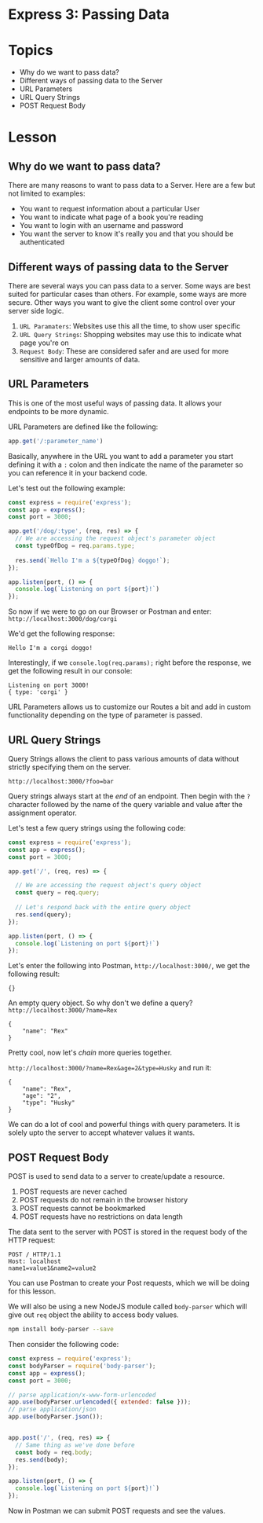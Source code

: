 # Express 3: Passing Data

# Topics
- Why do we want to pass data?
- Different ways of passing data to the Server
- URL Parameters
- URL Query Strings
- POST Request Body

# Lesson

## Why do we want to pass data?

There are many reasons to want to pass data to a Server. Here are a few but not limited to examples:

- You want to request information about a particular User
- You want to indicate what page of a book you're reading
- You want to login with an username and password
- You want the server to know it's really you and that you should be authenticated

## Different ways of passing data to the Server

There are several ways you can pass data to a server. Some ways are best suited for particular cases than others. For example, some ways are more secure. Other ways you want to give the client some control over your server side logic.

1. `URL Paramaters`: Websites use this all the time, to show user specific
2. `URL Query Strings`: Shopping websites may use this to indicate what page you're on
3. `Request Body`: These are considered safer and are used for more sensitive and larger amounts of data.

## URL Parameters

This is one of the most useful ways of passing data. It allows your endpoints to be more dynamic.

URL Parameters are defined like the following:
```javascript
app.get('/:parameter_name')
```
Basically, anywhere in the URL you want to add a parameter you start defining it with a `:` colon and then indicate the name of the parameter so you can reference it in your backend code.

Let's test out the following example:

```javascript
const express = require('express');
const app = express();
const port = 3000;

app.get('/dog/:type', (req, res) => {
  // We are accessing the request object's parameter object
  const typeOfDog = req.params.type;
  
  res.send(`Hello I'm a ${typeOfDog} doggo!`);
});

app.listen(port, () => {
  console.log(`Listening on port ${port}!`)
});
```

So now if we were to go on our Browser or Postman and enter: `http://localhost:3000/dog/corgi`

We'd get the following response:

```
Hello I'm a corgi doggo!
```

Interestingly, if we `console.log(req.params);` right before the response, we get the following result in our console:

```
Listening on port 3000!
{ type: 'corgi' }
```

URL Parameters allows us to customize our Routes a bit and add in custom functionality depending on the type of parameter is passed.

## URL Query Strings

Query Strings allows the client to pass various amounts of data without strictly specifying them on the server. 

```
http://localhost:3000/?foo=bar
```

Query strings always start at the *end* of an endpoint. Then begin with the `?` character followed by the name of the query variable and value after the assignment operator.

Let's test a few query strings using the following code:

```javascript
const express = require('express');
const app = express();
const port = 3000;

app.get('/', (req, res) => {

  // We are accessing the request object's query object
  const query = req.query;
  
  // Let's respond back with the entire query object
  res.send(query);
});

app.listen(port, () => {
  console.log(`Listening on port ${port}!`)
});
```

Let's enter the following into Postman, `http://localhost:3000/`, we get the following result:

```
{}
```

An empty query object. So why don't we define a query? `http://localhost:3000/?name=Rex`

```
{
    "name": "Rex"
}
```

Pretty cool, now let's *chain* more queries together.

`http://localhost:3000/?name=Rex&age=2&type=Husky` and run it:

```
{
    "name": "Rex",
    "age": "2",
    "type": "Husky"
}
```

We can do a lot of cool and powerful things with query parameters. It is solely upto the server to accept whatever values it wants.

## POST Request Body

POST is used to send data to a server to create/update a resource.

1. POST requests are never cached
2. POST requests do not remain in the browser history
3. POST requests cannot be bookmarked
4. POST requests have no restrictions on data length

The data sent to the server with POST is stored in the request body of the HTTP request:

```
POST / HTTP/1.1
Host: localhost
name1=value1&name2=value2
```

You can use Postman to create your Post requests, which we will be doing for this lesson.

We will also be using a new NodeJS module called `body-parser` which will give out `req` object the ability to access body values.

```bash
npm install body-parser --save
```

Then consider the following code:

```javascript
const express = require('express');
const bodyParser = require('body-parser');
const app = express();
const port = 3000;

// parse application/x-www-form-urlencoded
app.use(bodyParser.urlencoded({ extended: false }));
// parse application/json
app.use(bodyParser.json());


app.post('/', (req, res) => {
  // Same thing as we've done before
  const body = req.body;
  res.send(body);
});

app.listen(port, () => {
  console.log(`Listening on port ${port}!`)
});
```

Now in Postman we can submit POST requests and see the values.